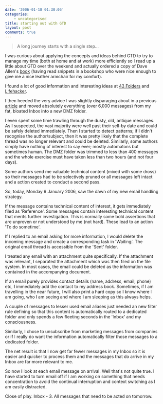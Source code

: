 ```yaml
---
date: '2006-01-10 01:30:06'
categories:
    - uncategorised
title: starting out with GTD
layout: post
comments: true
---
```


> A long journey starts with a single step...

I was curious about applying the concepts and ideas behind GTD to try to
manage my time (both at home and at work) more efficiently so I read up
a little about GTD over the weekend and actually ordered a copy of Dave
Allen's
[book](http://www.amazon.co.uk/exec/obidos/ASIN/0749922648/qid=1136828908/sr=8-1/ref=sr_8_xs_ap_i1_xgl/202-0516357-3727021)
(having read snippets in a bookshop who were nice enough to give me a
nice leather armchair for my comfort).

I found a lot of good information and interesting ideas at [43
Folders](http://www.43folders.com/) and
[Lifehacker](http://www.lifehacker.com/).

I then heeded the very advice I was slightly disparaging about in a
previous
[article](http://www.nbrightside.com/blog/2006/01/05/not-getting-things-done/)
and moved absolutely everything (over 6,000 messages) from my fat,
bloated Inbox into a new DMZ folder.

I even spent some time trawling through the dusty, old, antique
messages. As I suspected, the vast majority were well past their sell-by
date and could be safely deleted immediately. Then I started to detect
patterns; if I didn't recognise the author/subject, then it was pretty
likely that the complete thread was no longer relevant and could be
deleted. Similarly, some authors simply have nothing of interest to say
ever; mostly automatons but sometimes human. The DMZ folder was trimmed
to less than 400 messages and the whole exercise must have taken less
than two hours (and not four days).

Some authors send me valuable technical content (mixed with some dross)
so their messages had to be selectively pruned or all messages left
intact and a action created to conduct a second pass.

So, today, Monday 9 January 2006, saw the dawn of my new email handling
strategy.

If the message contains technical content of interest, it gets
immediately filed as 'Reference'. Some messages contain interesting
technical content that merits further investigation. This is normally
some bold assertions that are unproven or not understood by me (not
hard). These lead to an action 'To do sometime'.

If I replied to an email asking for more information, I would delete the
incoming message and create a corresponding task in 'Waiting'. The
original email thread is accessible from the 'Sent' folder.

I treated any email with an attachment quite specifically. If the
attachment was relevant, I separated the attachment which was then filed
on the file system. In most cases, the email could be deleted as the
information was contained in the accompanying document.

If an email purely provides contact details (name, address, email,
phone) etc, I immediately add the contact to my address book. Sometimes,
if I am travelling in the near future, I will also print a hard copy so
I know where I am going, who I am seeing and where I am sleeping as this
always helps.

A couple of messages to lesser used email aliases just needed an new
filter rule defining so that this content is automatically routed to a
dedicated folder and only spends a few fleeting seconds in the 'Inbox'
and my consciousness.

Similarly, I chose to unsubscribe from marketing messages from companies
or if I really do want the information automatically filter those
messages to a dedicated folder.

The net result is that I now get far fewer messages in my Inbox so it is
easier and quicker to process them and the messages that do arrive in my
Inbox are far more relevant to me.

So now I look at each email message on arrival. Well that's not quite
true. I have started to turn email off if I am working on something that
needs concentration to avoid the continual interruption and context
switching as I am easily distracted.

Close of play. Inbox - 3. All messages that need to be acted on
tomorrow.

